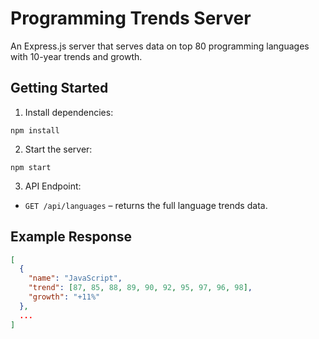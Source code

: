 # Programming Trends Server

An Express.js server that serves data on top 80 programming languages with 10-year trends and growth.

## Getting Started

1. Install dependencies:
```
npm install
```

2. Start the server:
```
npm start
```

3. API Endpoint:
- `GET /api/languages` – returns the full language trends data.

## Example Response
```json
[
  {
    "name": "JavaScript",
    "trend": [87, 85, 88, 89, 90, 92, 95, 97, 96, 98],
    "growth": "+11%"
  },
  ...
]
```